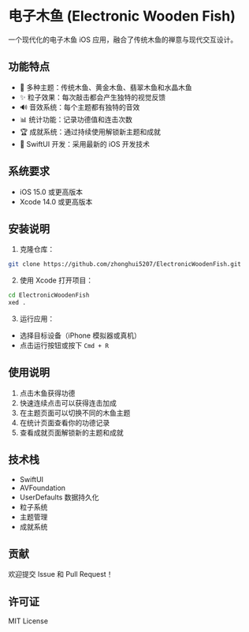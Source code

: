 # 电子木鱼 (Electronic Wooden Fish)

一个现代化的电子木鱼 iOS 应用，融合了传统木鱼的禅意与现代交互设计。

## 功能特点

- 🎯 多种主题：传统木鱼、黄金木鱼、翡翠木鱼和水晶木鱼
- ✨ 粒子效果：每次敲击都会产生独特的视觉反馈
- 🔊 音效系统：每个主题都有独特的音效
- 📊 统计功能：记录功德值和连击次数
- 🏆 成就系统：通过持续使用解锁新主题和成就
- 📱 SwiftUI 开发：采用最新的 iOS 开发技术

## 系统要求

- iOS 15.0 或更高版本
- Xcode 14.0 或更高版本

## 安装说明

1. 克隆仓库：
```bash
git clone https://github.com/zhonghui5207/ElectronicWoodenFish.git
```

2. 使用 Xcode 打开项目：
```bash
cd ElectronicWoodenFish
xed .
```

3. 运行应用：
- 选择目标设备（iPhone 模拟器或真机）
- 点击运行按钮或按下 `Cmd + R`

## 使用说明

1. 点击木鱼获得功德
2. 快速连续点击可以获得连击加成
3. 在主题页面可以切换不同的木鱼主题
4. 在统计页面查看你的功德记录
5. 查看成就页面解锁新的主题和成就

## 技术栈

- SwiftUI
- AVFoundation
- UserDefaults 数据持久化
- 粒子系统
- 主题管理
- 成就系统

## 贡献

欢迎提交 Issue 和 Pull Request！

## 许可证

MIT License
